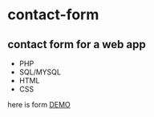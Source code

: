 # contact-form

## contact form for a web app

<ul>
<li>PHP</li>
<li>SQL/MYSQL</li>
<li>HTML</li>
<li>CSS</li>
</ul>

here is form [DEMO](http://bruh.ezyro.com/contactform/)
